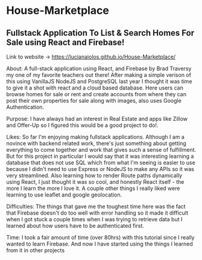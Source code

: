 # House-Marketplace
## Fullstack Application To List & Search Homes For Sale using React and Firebase!
Link to website ->  https://lucianaiolos.github.io/House-Marketplace/

 
About:  A full-stack application using React, and Firebase by Brad Traversy my one of my favorite teachers out there! After making a simple verison of this using VanillaJS NodeJS and PostgreSQL last year I thought it was time to give it a shot with react and a cloud based database. Here users can browse homes for sale or rent and create accounts from where they can post their own properties for sale along with images, also uses Google Authentication.

Purpose:  I have always had an interest in Real Estate and apps like Zillow and Offer-Up so I figured this would be a good project to do!.

Likes:  So far I'm enjoying making fullstack applications. Although I am a novince with backend related work, there's just something about getting everything to come together and work that gives such a sense of fulfillment. But for this project in particular I would say that it was interesting learning a database that does not use SQL which from what I'm seeing is easier to use because I didn't need to use Express or NodeJS to make any APIs so it was very streamlined. Also learning how to render Route paths dynamically using React, I just thought it was so cool, and honestly React itself - the more I learn the more I love it. A couple other things I really liked were learning to use leaflet and google geolocation.

Difficulties:  The things that gave me the toughest time here was the fact that Firebase doesn't do too well with error handling so it made it difficult when I got stuck a couple times when I was trying to retrieve data but I learned about how users have to be authenticated first.

Time:  I took a fair amount of time (over 80hrs) with this tutorial since I really wanted to learn Firebase. And now I have started using the things I learned from it in other projects
